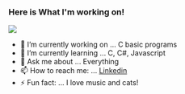 ### Here is What I'm working on! 

![](Desktop/code-typing-concept-illustration/Code.jpg)
- 🔭 I’m currently working on ... C basic programs
- 🌱 I’m currently learning ... C, C#, Javascript
- 💬 Ask me about ... Everything
- 📫 How to reach me: ... [Linkedin](https://www.linkedin.com/in/raimundo-gallino-bb60671b6/)
- ⚡ Fun fact: ... I love music and cats!

